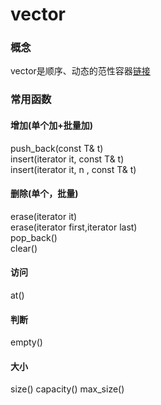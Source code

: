 # vector

###   概念
vector是顺序、动态的范性容器[链接](http://www.runoob.com/w3cnote/cpp-vector-container-analysis.html)

###   常用函数
####  增加(单个加+批量加)
push_back(const T& t)  
insert(iterator it, const T& t)  
insert(iterator it, n , const T& t)
####  删除(单个，批量)
erase(iterator it)  
erase(iterator first,iterator last)  
pop_back()  
clear()
####  访问
at()
####  判断
empty()
####  大小
size()
capacity()
max_size()
